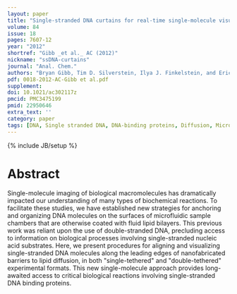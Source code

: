```yaml
---
layout: paper
title: "Single-stranded DNA curtains for real-time single-molecule visualization of protein-nucleic acid interactions."
volume: 84
issue: 18
pages: 7607-12
year: "2012"
shortref: "Gibb _et al._ AC (2012)"
nickname: "ssDNA-curtains"
journal: "Anal. Chem."
authors: "Bryan Gibb, Tim D. Silverstein, Ilya J. Finkelstein, and Eric C. Greene"
pdf: 0018-2012-AC-Gibb et al.pdf
supplement:
doi: 10.1021/ac302117z
pmcid: PMC3475199
pmid: 22950646
extra_text: ''
category: paper
tags: [DNA, Single stranded DNA, DNA-binding proteins, Diffusion, Microscopy, Protein Binding, Replication Protein A]
---
```

{% include JB/setup %}

# Abstract

Single-molecule imaging of biological macromolecules has dramatically impacted our understanding of many types of biochemical reactions. To facilitate these studies, we have established new strategies for anchoring and organizing DNA molecules on the surfaces of microfluidic sample chambers that are otherwise coated with fluid lipid bilayers. This previous work was reliant upon the use of double-stranded DNA, precluding access to information on biological processes involving single-stranded nucleic acid substrates. Here, we present procedures for aligning and visualizing single-stranded DNA molecules along the leading edges of nanofabricated barriers to lipid diffusion, in both "single-tethered" and "double-tethered" experimental formats. This new single-molecule approach provides long-awaited access to critical biological reactions involving single-stranded DNA binding proteins.
